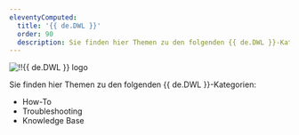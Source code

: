 ```yaml
---
eleventyComputed:
  title: '{{ de.DWL }}'
  order: 90
  description: Sie finden hier Themen zu den folgenden {{ de.DWL }}-Kategorien:':' How-To, Troubleshooting und Knowledge Base Themen.
---
```

![!!{{ de.DWL }} logo](https://webdevolutions.blob.core.windows.net/images/projects/web-login/logos/web-login-color-shadow.svg)  

Sie finden hier Themen zu den folgenden {{ de.DWL }}-Kategorien:  

* How-To 
* Troubleshooting 
* Knowledge Base 
